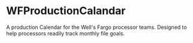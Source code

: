 # WFProductionCalandar
A production Calendar for the Well's Fargo processor teams.  Designed to help processors readily track monthly file goals.
